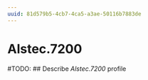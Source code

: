 ```yaml
---
uuid: 81d579b5-4cb7-4ca5-a3ae-50116b7883de
---
```



# Alstec.7200


#TODO: ## Describe *Alstec.7200* profile

